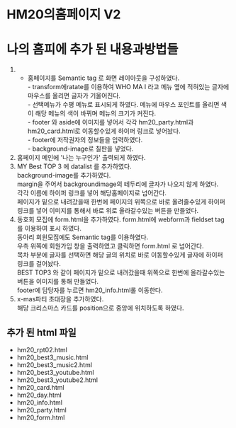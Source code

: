 # HM20의홈페이지 V2
# 나의 홈피에 추가 된 내용과방법들
1. - 홈페이지를 Semantic tag 로 화면 레이아웃을 구성하였다.<br> - transform에ratate를 이용하여 WHO MA I 라고 메뉴 옆에 적혀있는 글자에 마우스를 올리면 글자가 기울어진다.<br> - 선택메뉴가 수평 메뉴로 표시되게 하였다. 메뉴에 마우스 포인트를 올리면 색이 해당 메뉴의 색이 바뀌며 메뉴의 크기가 커진다.<br> - footer 와 aside에 이미지를 넣어서 각각 hm20_party.html과 hm20_card.html로 이동할수있게 하이퍼 링크로 넣어놨다.<br> - footer에 저작권자의 정보들을 입력하였다.<br> - background-image로 칠판을 넣었다.
2. 홈페이지 메인에 '나는 누구인가' 출력되게 하였다.
3. MY Best TOP 3 에 datalist 를 추가하였다.<br>background-image를 추가하였다.<br>margin을 주어서 backgroundimage의 테두리에 글자가 나오지 않게 하였다.<br>각각 이름에 하이퍼 링크를 넣어 해당홈페이지로 넘어간다.<br>페이지가 밑으로 내려갔을때 한번에 페이지의 위쪽으로 바로 올려줄수있게 하이퍼링크를 넣어 이미지를 통해서 바로 위로 올라갈수있는 버튼을 만들었다. 
4. 동호회 모집에 form.html을 추가하였다. form.html에 webform과 fieldset tag를 이용하여 표시 하였다.<br>동아리 회원모집에도 Semantic tag를 이용하였다.<br>우측 위쪽에 회원가입 창을 출력하였고 클릭하면 form.html 로 넘어간다.<br>목차 부분에 글자를 선택하면 해당 글의 위치로 바로 이동할수있게 글자에 하이퍼 링크를 걸어놨다.<br>BEST TOP3 와 같이 페이지가 밑으로 내려갔을때 위쪽으로 한번에 올라갈수있는 버튼을 이미지를 통해 만들었다.<br>footer에 담당자를 누르면 hm20_info.html롤 이동한다.
5. x-mas파티 초대장을 추가하였다.<br>해당 크리스마스 카드를 position으로 중앙에 위치하도록 하였다.
## 추가 된 html 파일
- hm20_rpt02.html
- hm20_best3_music.html 
- hm20_best3_music2.html
- hm20_best3_youtube.html
- hm20_best3_youtube2.html
- hm20_card.html
- hm20_day.html
- hm20_info.html
- hm20_party.html
- hm20_form.html
